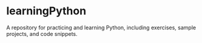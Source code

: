 # learningPython
A repository for practicing and learning Python, including exercises, sample projects, and code snippets.
